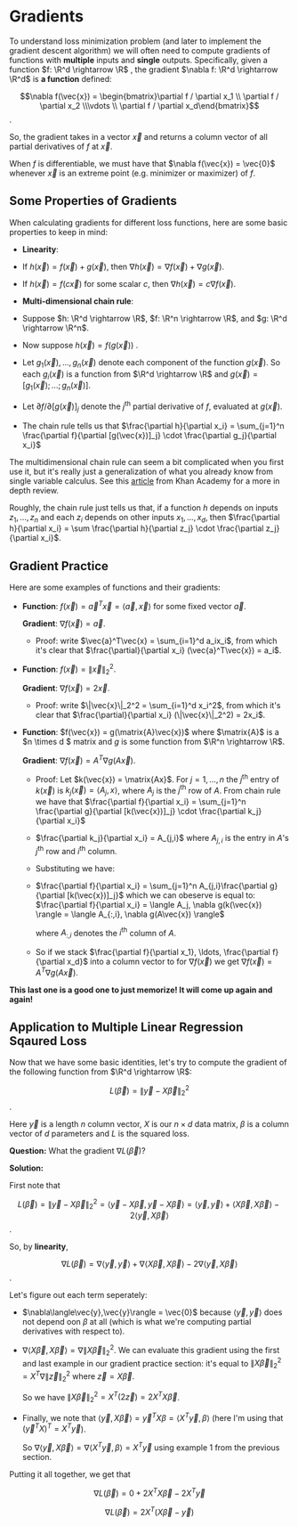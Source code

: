 # Gradients

To understand loss minimization problem (and later to implement the gradient descent algorithm) we will often need to compute gradients of functions with **multiple** inputs and **single** outputs. Specifically, given a function $f: \R^d \rightarrow \R$ , the gradient $\nabla f: \R^d \rightarrow \R^d$ is **a function** defined:

$$\nabla f(\vec{x}) = \begin{bmatrix}\partial f / \partial x_1 \\ \partial f / \partial x_2 \\\vdots \\ \partial f / \partial x_d\end{bmatrix}$$ .

So, the gradient takes in a vector $\vec{x}$ and returns a column vector of all partial derivatives of $f$ at $\vec{x}$.



When $f$ is differentiable, we must have that $\nabla f(\vec{x}) = \vec{0}$  whenever $\vec{x}$ is an extreme point (e.g. minimizer or maximizer) of $f$. 



## Some Properties of Gradients

When calculating gradients for different loss functions, here are some basic properties to keep in mind:

*  **Linearity**: 

  * If $h(\vec{x}) = f(\vec{x}) + g(\vec{x})$, then $\nabla h(\vec{x}) = \nabla f(\vec{x}) + \nabla g(\vec{x})$. 
  * If $h(\vec{x}) = f(c\vec{x})$ for some scalar $c$, then $\nabla h(\vec{x}) = c\nabla f(\vec{x})$. 

* **Multi-dimensional chain rule**:
* Suppose $h: \R^d \rightarrow \R$, $f: \R^n \rightarrow \R$, and $g: \R^d \rightarrow \R^n$.  
  
* Now suppose $h(\vec{x}) = f(g(\vec{x}))$ . 
  
* Let $g_1(\vec{x}), \ldots, g_n(\vec{x})$ denote each component of the function $g(\vec{x})$. So each $g_i(\vec{x})$ is a function from $\R^d \rightarrow \R$ and $g(\vec{x}) = [g_1(\vec{x});\ldots; g_n(\vec{x})]$. 
  
* Let $\partial f /\partial [g(\vec{x})]_j$ denote the $j^\text{th}$ partial derivative of $f$, evaluated at $g(\vec{x})$.
  
* The chain rule tells us that $\frac{\partial h}{\partial x_i} = \sum_{j=1}^n \frac{\partial f}{\partial [g(\vec{x})]_j} \cdot \frac{\partial g_j}{\partial x_i}$

The multidimensional chain rule can seem a bit complicated when you first use it, but it's really just a generalization of what you already know from single variable calculus. See this [article](https://www.khanacademy.org/math/multivariable-calculus/multivariable-derivatives/differentiating-vector-valued-functions/a/multivariable-chain-rule-simple-version) from Khan Academy for a more in depth review. 

Roughly, the chain rule just tells us that, if a function $h$ depends on inputs $z_1, \ldots, z_n$ and each $z_i$ depends on other inputs $x_1, \ldots, x_d$, then $\frac{\partial h}{\partial x_i} = \sum \frac{\partial h}{\partial z_j} \cdot \frac{\partial z_j}{\partial x_i}$.  



## Gradient Practice

Here are some examples of functions and their gradients:

* **Function**: $f(\vec{x}) = \vec{a}^T\vec{x} = \langle \vec{a},\vec{x}\rangle$ for some fixed vector $\vec{a}$. 

  **Gradient**: $\nabla f(\vec{x}) = \vec{a}$.

  * Proof: write $\vec{a}^T\vec{x} = \sum_{i=1}^d a_ix_i$, from which it's clear that $\frac{\partial}{\partial x_i}  (\vec{a}^T\vec{x}) = a_i$.

* **Function**: $f(\vec{x}) = \|\vec{x}\|_2^2$. 

  **Gradient**: $\nabla f(\vec{x}) = 2\vec{x}$.

  * Proof: write $\|\vec{x}\|_2^2 = \sum_{i=1}^d x_i^2$, from which it's clear that $\frac{\partial}{\partial x_i}  (\|\vec{x}\|_2^2) = 2x_i$.

* **Function**: $f(\vec{x}) = g(\matrix{A}\vec{x})$ where $\matrix{A}$ is a $n \times d $ matrix and $g$ is some function from $\R^n \rightarrow \R$. 

  **Gradient**: $\nabla f(\vec{x}) = A^T \nabla g(A\vec{x})$. 

  * Proof: Let $k(\vec{x}) = \matrix{Ax}$. For  $j = 1,\ldots, n$ the $j^\text{th}$ entry of $k(\vec{x})$ is $k_j(\vec{x}) = \langle A_j, x \rangle$, where $A_j$ is the $j^\text{th}$ row of $A$.  From chain rule we have that $\frac{\partial f}{\partial x_i} = \sum_{j=1}^n \frac{\partial g}{\partial [k(\vec{x})]_j} \cdot \frac{\partial k_j}{\partial x_i}$

  * $\frac{\partial k_j}{\partial x_i} = A_{j,i}$ where $A_{j,i}$ is the entry in $A$'s $j^\text{th}$ row and $i^\text{th}$ column. 

  * Substituting we have:

  * $\frac{\partial f}{\partial x_i} = \sum_{j=1}^n A_{j,i}\frac{\partial g}{\partial [k(\vec{x})]_j}$ which we can obeserve is equal to: $\frac{\partial f}{\partial x_i} = \langle A_j, \nabla g(k(\vec{x}) \rangle = \langle A_{:,i}, \nabla g(A\vec{x}) \rangle$

    where $A_{:,i}$ denotes the $i^\text{th}$ column of $A$.

    

  * So if we stack $\frac{\partial f}{\partial x_1}, \ldots, \frac{\partial f}{\partial x_d}$ into a column vector to for $\nabla f(\vec{x})$ we get $\nabla f(\vec{x}) = A^T \nabla g(A\vec{x})$. 

**This last one is a good one to just memorize! It will come up again and again!**



## Application to Multiple Linear Regression Sqaured Loss

Now that we have some basic identities, let's try to compute the gradient of the following function from $\R^d \rightarrow \R$: 

$$ L(\vec{\beta}) = \|\vec{y} - X\vec{\beta}\|_2^2$$.

Here $\vec{y}$ is a length $n$ column vector, $X$ is our $n \times d$ data matrix, $\beta$ is a column vector of $d$ parameters and $L$ is the squared loss. 

**Question:** What the gradient $\nabla L(\vec{\beta})$?



**Solution:**

First note that

$$L(\vec{\beta}) = \|\vec{y} - X\vec{\beta}\|_2^2 = \langle\vec{y} - X\vec{\beta},\vec{y} - X\vec{\beta}\rangle = \langle\vec{y},\vec{y}\rangle + \langle X\vec{\beta}, X\vec{\beta}\rangle - 2 \langle \vec{y},X\vec{\beta}\rangle$$.

So, by **linearity**, 

$$\nabla L(\vec{\beta}) = \nabla\langle\vec{y},\vec{y}\rangle + \nabla\langle X\vec{\beta}, X\vec{\beta}\rangle - 2 \nabla\langle \vec{y},X\vec{\beta}\rangle$$.

Let's figure out each term seperately:

* $\nabla\langle\vec{y},\vec{y}\rangle = \vec{0}$ because $\langle\vec{y},\vec{y}\rangle$ does not depend oon $\beta$ at all (which is what we're computing partial derivatives with respect to).

* $\nabla \langle X\vec{\beta}, X\vec{\beta}\rangle = \nabla \|X\vec{\beta}\|_2^2$. We can evaluate this gradient using the first and last example in our gradient practice section: it's equal to $\|X\vec{\beta}\|_2^2 = X^T \nabla \|\vec{z}\|_2^2$ where $\vec{z} = X\vec{\beta}$.  

  So we have $\|X\vec{\beta}\|_2^2 = X^T(2\vec{z}) =  2X^TX\vec{\beta}$.

* Finally, we note that $\langle \vec{y},X\vec{\beta} \rangle = \vec{y}^T X \beta = \langle X^T \vec{y}, \beta\rangle$ (here I'm using that $(\vec{y}^T X)^T = X^T\vec{y}$). 

  So $\nabla \langle \vec{y},X\vec{\beta}\rangle = \nabla \langle X^T \vec{y}, \beta\rangle = X^T \vec{y}$ using example 1 from the previous section. 

Putting it all together, we get that 

$$\nabla L(\vec{\beta}) = 0 + 2X^TX\vec{\beta} - 2 X^T\vec{y} $$

$$\nabla L(\vec{\beta}) = 2X^T(X\vec{\beta} - \vec{y})$$